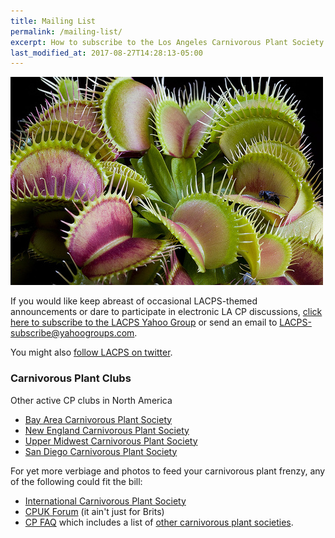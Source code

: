 ```yaml
---
title: Mailing List
permalink: /mailing-list/
excerpt: How to subscribe to the Los Angeles Carnivorous Plant Society mailing list.
last_modified_at: 2017-08-27T14:28:13-05:00
---
```


<img src="/sites/default/files/photos/5_17364713682c96f32f38.jpg" title="Ivan's flytrap" class="profile" />

If you would like keep abreast of occasional LACPS-themed announcements or dare to participate in electronic LA CP discussions, <a href="http://tech.groups.yahoo.com/group/LACPS/?v=1&t=search&ch=web&pub=groups&sec=group&slk=1">click here to subscribe to the LACPS Yahoo Group</a> or send an email to <a href="mailto:LACPS-subscribe@yahoogroups.com">LACPS-subscribe@yahoogroups.com</a>.

You might also <a href="http://twitter.com/lacarnivores">follow LACPS on twitter</a>.

<h3>Carnivorous Plant Clubs</h3>

Other active CP clubs in North America
<ul><li><a href="http://www.bacps.org">Bay Area Carnivorous Plant Society</a></li> <li><a href="http://www.necps.org">New England Carnivorous Plant Society</a></li><li><a href="http://umcps.net">Upper Midwest Carnivorous Plant Society</a></li><li><a href="http://www.sandiegocarnivorousplantsociety.com/">San Diego Carnivorous Plant Society</a></li></ul>

For yet more verbiage and photos to feed your carnivorous plant frenzy, any of the following could fit the bill:
<ul>
<li><a href="http://carnivorousplants.org/">International Carnivorous Plant Society</a></li>
<li><a href="http://www.cpukforum.com/">CPUK Forum</a> (it ain't just for Brits)</li>
<li><a href="http://www.sarracenia.com/faq.html">CP FAQ</a> which includes a list of <a href="http://sarracenia.com/faq/faq6100.html">other carnivorous plant societies</a>.</li></ul>
